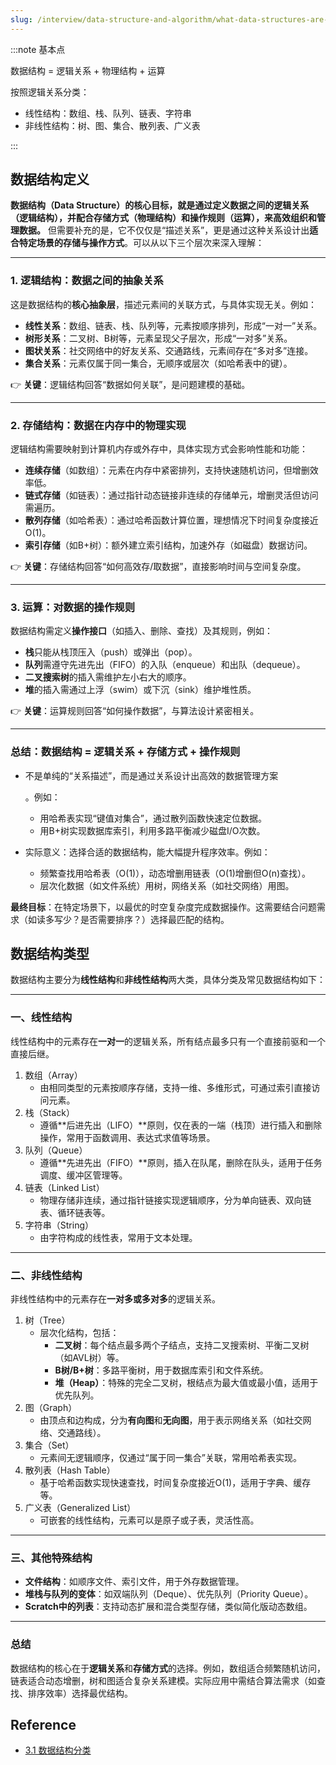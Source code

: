 ```yaml
---
slug: /interview/data-structure-and-algorithm/what-data-structures-are-there
---
```



:::note 基本点

数据结构 = 逻辑关系 + 物理结构 + 运算

按照逻辑关系分类：

- 线性结构：数组、栈、队列、链表、字符串
- 非线性结构：树、图、集合、散列表、广义表

:::

## 数据结构定义

**数据结构（Data Structure）的核心目标，就是通过定义数据之间的逻辑关系（逻辑结构），并配合存储方式（物理结构）和操作规则（运算），来高效组织和管理数据。** 但需要补充的是，它不仅仅是“描述关系”，更是通过这种关系设计出**适合特定场景的存储与操作方式**。可以从以下三个层次来深入理解：

------

### **1. 逻辑结构：数据之间的抽象关系**

这是数据结构的**核心抽象层**，描述元素间的关联方式，与具体实现无关。例如：

- **线性关系**：数组、链表、栈、队列等，元素按顺序排列，形成“一对一”关系。
- **树形关系**：二叉树、B树等，元素呈现父子层次，形成“一对多”关系。
- **图状关系**：社交网络中的好友关系、交通路线，元素间存在“多对多”连接。
- **集合关系**：元素仅属于同一集合，无顺序或层次（如哈希表中的键）。

👉 **关键**：逻辑结构回答“数据如何关联”，是问题建模的基础。

------

### **2. 存储结构：数据在内存中的物理实现**

逻辑结构需要映射到计算机内存或外存中，具体实现方式会影响性能和功能：

- **连续存储**（如数组）：元素在内存中紧密排列，支持快速随机访问，但增删效率低。
- **链式存储**（如链表）：通过指针动态链接非连续的存储单元，增删灵活但访问需遍历。
- **散列存储**（如哈希表）：通过哈希函数计算位置，理想情况下时间复杂度接近O(1)。
- **索引存储**（如B+树）：额外建立索引结构，加速外存（如磁盘）数据访问。

👉 **关键**：存储结构回答“如何高效存/取数据”，直接影响时间与空间复杂度。

------

### **3. 运算：对数据的操作规则**

数据结构需定义**操作接口**（如插入、删除、查找）及其规则，例如：

- **栈**只能从栈顶压入（push）或弹出（pop）。
- **队列**需遵守先进先出（FIFO）的入队（enqueue）和出队（dequeue）。
- **二叉搜索树**的插入需维护左小右大的顺序。
- **堆**的插入需通过上浮（swim）或下沉（sink）维护堆性质。

👉 **关键**：运算规则回答“如何操作数据”，与算法设计紧密相关。

------

### **总结：数据结构 = 逻辑关系 + 存储方式 + 操作规则**

- 不是单纯的“关系描述”，而是通过关系设计出高效的数据管理方案

  。例如：

  - 用哈希表实现“键值对集合”，通过散列函数快速定位数据。
  - 用B+树实现数据库索引，利用多路平衡减少磁盘I/O次数。

- 实际意义：选择合适的数据结构，能大幅提升程序效率。例如：

  - 频繁查找用哈希表（O(1)），动态增删用链表（O(1)增删但O(n)查找）。
  - 层次化数据（如文件系统）用树，网络关系（如社交网络）用图。

**最终目标**：在特定场景下，以最优的时空复杂度完成数据操作。这需要结合问题需求（如读多写少？是否需要排序？）选择最匹配的结构。

## 数据结构类型

数据结构主要分为**线性结构**和**非线性结构**两大类，具体分类及常见数据结构如下：

------

### **一、线性结构**

线性结构中的元素存在**一对一**的逻辑关系，所有结点最多只有一个直接前驱和一个直接后继。

1. 数组（Array）
   - 由相同类型的元素按顺序存储，支持一维、多维形式，可通过索引直接访问元素。
2. 栈（Stack）
   - 遵循**后进先出（LIFO）**原则，仅在表的一端（栈顶）进行插入和删除操作，常用于函数调用、表达式求值等场景。
3. 队列（Queue）
   - 遵循**先进先出（FIFO）**原则，插入在队尾，删除在队头，适用于任务调度、缓冲区管理等。
4. 链表（Linked List）
   - 物理存储非连续，通过指针链接实现逻辑顺序，分为单向链表、双向链表、循环链表等。
5. 字符串（String）
   - 由字符构成的线性表，常用于文本处理。

------

### **二、非线性结构**

非线性结构中的元素存在**一对多或多对多**的逻辑关系。

1. 树（Tree）
   - 层次化结构，包括：
     - **二叉树**：每个结点最多两个子结点，支持二叉搜索树、平衡二叉树（如AVL树）等。
     - **B树/B+树**：多路平衡树，用于数据库索引和文件系统。
     - **堆（Heap）**：特殊的完全二叉树，根结点为最大值或最小值，适用于优先队列。
2. 图（Graph）
   - 由顶点和边构成，分为**有向图**和**无向图**，用于表示网络关系（如社交网络、交通路线）。
3. 集合（Set）
   - 元素间无逻辑顺序，仅通过“属于同一集合”关联，常用哈希表实现。
4. 散列表（Hash Table）
   - 基于哈希函数实现快速查找，时间复杂度接近O(1)，适用于字典、缓存等。
5. 广义表（Generalized List）
   - 可嵌套的线性结构，元素可以是原子或子表，灵活性高。

------

### **三、其他特殊结构**

- **文件结构**：如顺序文件、索引文件，用于外存数据管理。
- **堆栈与队列的变体**：如双端队列（Deque）、优先队列（Priority Queue）。
- **Scratch中的列表**：支持动态扩展和混合类型存储，类似简化版动态数组。

------

### **总结**

数据结构的核心在于**逻辑关系**和**存储方式**的选择。例如，数组适合频繁随机访问，链表适合动态增删，树和图适合复杂关系建模。实际应用中需结合算法需求（如查找、排序效率）选择最优结构。

## Reference

- [3.1   数据结构分类](https://www.hello-algo.com/chapter_data_structure/classification_of_data_structure/)

